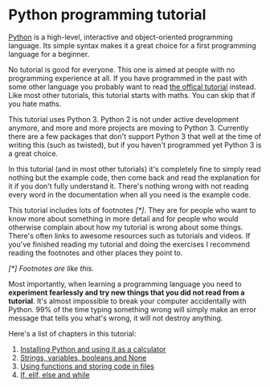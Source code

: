 # Python programming tutorial 
 
[Python](https://en.wikipedia.org/wiki/Python_\(programming_language\)) is a high-level, interactive and object-oriented programming language. Its simple syntax makes it a great choice for a first programming language for a beginner. 
 
No tutorial is good for everyone. This one is aimed at people with no programming experience at all. If you have programmed in the past with some other language you probably want to read [the offical tutorial](https://docs.python.org/3/tutorial/) instead. Like most other tutorials, this tutorial starts with maths. You can skip that if you hate maths. 
 
This tutorial uses Python 3. Python 2 is not under active development anymore, and more and more projects are moving to Python 3. Currently there are a few packages that don't support Python 3 that well at the time of writing this (such as twisted), but if you haven't programmed yet Python 3 is a great choice. 
 
In this tutorial (and in most other tutorials) it's completely fine to simply read nothing but the example code, then come back and read the explanation for it if you don't fully understand it. There's nothing wrong with not reading every word in the documentation when all you need is the example code. 
 
This tutorial includes lots of footnotes _[*]_. They are for people who want to know more about something in more detail and for people who would otherwise complain about how my tutorial is wrong about some things. There's often links to awesome resources such as tutorials and videos. If you've finished reading my tutorial and doing the exercises I recommend reading the footnotes and other places they point to. 
 
_[*] Footnotes are like this._ 
 
Most importantly, when learning a programming language you need to **experiment fearlessly and try new things that you did not read from a tutorial**. It's almost impossible to break your computer accidentally with Python. 99% of the time typing something wrong will simply make an error message that tells you what's wrong, it will not destroy anything. 
 
Here's a list of chapters in this tutorial: 
 
1. [Installing Python and using it as a calculator](1.md) 
2. [Strings, variables, booleans and None](2.md) 
3. [Using functions and storing code in files](3.md) 
4. [If, elif, else and while](4.md) 
